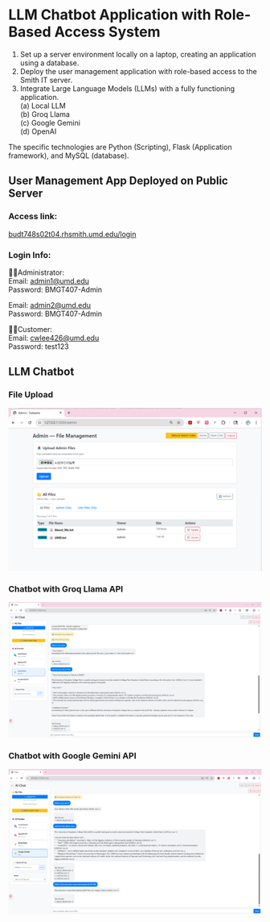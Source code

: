 # LLM Chatbot Application with Role-Based Access System
1. Set up a server environment locally on a laptop, creating an application using a database. 
2. Deploy the user management application with role-based access to the Smith IT server.  
3. Integrate Large Language Models (LLMs) with a fully functioning application.  
  (a) Local LLM  
  (b) Groq Llama  
  (c) Google Gemini  
  (d) OpenAI  

The specific technologies are Python (Scripting), Flask (Application framework), and MySQL (database). 

## User Management App Deployed on Public Server
### Access link:  
[budt748s02t04.rhsmith.umd.edu/login](https://budt748s02t04.rhsmith.umd.edu/login)
### Login Info:  

👩‍💻Administrator:  
Email: admin1@umd.edu  
Password: BMGT407-Admin

Email: admin2@umd.edu  
Password: BMGT407-Admin

🧑‍🎓Customer:  
Email: cwlee426@umd.edu  
Password: test123

## LLM Chatbot
### File Upload
![File Upload](https://github.com/KrystinCWL/LLM-Chatbot_Local_Groq-Llama_Google-Gemini_OpenAI/blob/main/Output%20Screenshots%20and%20Demo%20Video/Admin%20File%20Upload%20Page_Screenshots.png)
### Chatbot with Groq Llama API
![Groq Llama API](https://github.com/KrystinCWL/LLM-Chatbot_Local_Groq-Llama_Google-Gemini_OpenAI/blob/main/Output%20Screenshots%20and%20Demo%20Video/Groq%20Llama%20API%20Chatbot_Screenshots.png)
### Chatbot with Google Gemini API
![Google Gemini API](https://github.com/KrystinCWL/LLM-Chatbot_Local_Groq-Llama_Google-Gemini_OpenAI/blob/main/Output%20Screenshots%20and%20Demo%20Video/Google%20Gemini%20API%20Chatbot_Screenshots.png)
